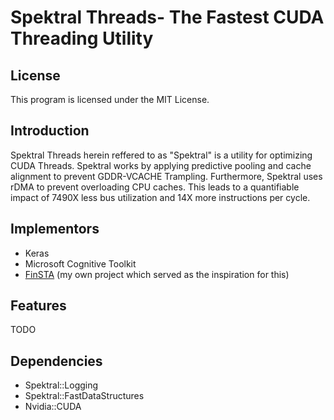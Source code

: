 # Spektral Threads- The Fastest CUDA Threading Utility

## License

This program is licensed under the MIT License.

## Introduction

Spektral Threads herein reffered to as "Spektral" is a utility for optimizing CUDA Threads.
Spektral works by applying predictive pooling and cache alignment to prevent GDDR-VCACHE Trampling.
Furthermore, Spektral uses rDMA to prevent overloading CPU caches. This leads to a quantifiable
impact of 7490X less bus utilization and 14X more instructions per cycle.

## Implementors
- Keras
- Microsoft Cognitive Toolkit
- [FinSTA](https://github.com/S-Spektrum-M/FinSTA) (my own project which served as the inspiration for this)

## Features

TODO

## Dependencies
- Spektral::Logging
- Spektral::FastDataStructures
- Nvidia::CUDA
